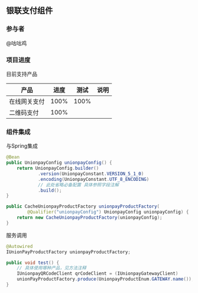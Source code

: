 ## 银联支付组件

### 参与者
@咕咕鸡

### 项目进度

目前支持产品

|产品|进度|测试|说明|
|----|----|----|----|
|在线网关支付|100%|100%||
|二维码支付|100%|||

### 组件集成

与Spring集成
```java
@Bean
public UnionpayConfig unionpayConfig() {
    return UnionpayConfig.builder()
            .version(UnionpayConstant.VERSION_5_1_0)
            .encoding(UnionpayConstant.UTF_8_ENCODING)
            // 此处省略必备配置 具体参照字段注解
            .build();
}

public CacheUnionpayProductFactory unionpayProductFactory(
        @Qualifier("unionpayConfig") UnionpayConfig unionpayConfig) {
    return new CacheUnionpayProductFactory(unionpayConfig);
}
```

服务调用
```java
@Autowired
IUnionPayProductFactory unionpayProductFactory;

public void test() {
    // 具体使用哪种产品，见方法注释
    IUnionpayQRCodeClient qrCodeClient = (IUnionpayGatewayClient) 
    unionPayProductFactory.produce(UnionpayProductEnum.GATEWAY.name());
}
```